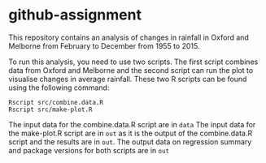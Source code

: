 # github-assignment

This repository contains an analysis of changes in rainfall in Oxford and Melborne from February to December from 1955 to 2015.

To run this analysis, you need to use two scripts. The first script combines data from Oxford and Melborne and the second script can run the plot to visualise changes in average rainfall. These two R scripts can be found using the following command:

```
Rscript src/combine.data.R
Rscript src/make-plot.R
```

The input data for the combine.data.R script are in `data`
The input data for the make-plot.R script are in `out` as it is the output of the combine.data.R script
and the results are in `out`.
The output data on regression summary and package versions for both scripts are in `out`

